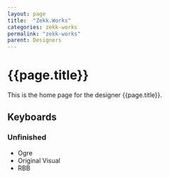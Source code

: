 ```yaml
---
layout: page
title:  "Zekk.Works"
categories: zekk-works
permalink: "zekk-works"
parent: Designers
---
```

# {{page.title}}

This is the home page for the designer {{page.title}}.

## Keyboards

### Unfinished

- Ogre
- Original Visual
- RBB
